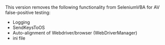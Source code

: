 This version removes the following functionality from SeleniumVBA for AV false-positive testing:
- Logging
- SendKeysToOS
- Auto-alignment of Webdriver/browser (WebDriverManager)
- ini file